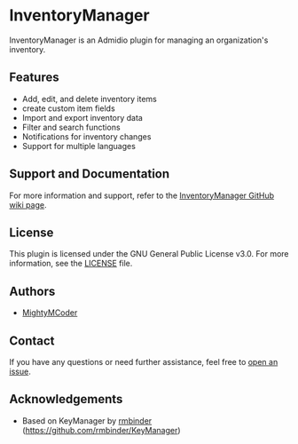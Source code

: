 # InventoryManager

InventoryManager is an Admidio plugin for managing an organization's inventory.

## Features

- Add, edit, and delete inventory items
- create custom item fields
- Import and export inventory data
- Filter and search functions
- Notifications for inventory changes
- Support for multiple languages

## Support and Documentation

For more information and support, refer to the [InventoryManager GitHub wiki page](https://github.com/MightyMCoder/InventoryManager/wiki).

## License

This plugin is licensed under the GNU General Public License v3.0. For more information, see the [LICENSE](LICENSE) file.

## Authors

- [MightyMCoder](https://github.com/MightyMCoder)

## Contact

If you have any questions or need further assistance, feel free to [open an issue](https://github.com/MightyMCoder/InventoryManager/issues/new).

## Acknowledgements

- Based on KeyManager by [rmbinder](https://github.com/rmbinder) (https://github.com/rmbinder/KeyManager)
